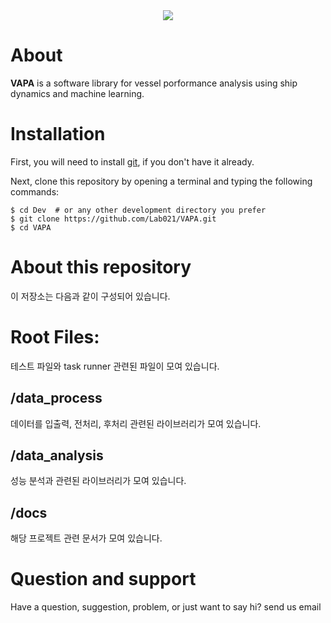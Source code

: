 <div align="center"><img src="http://218.39.195.11:10000/VAPA/logo.png"></div>   

# About
**VAPA** is a software library for vessel porformance analysis using ship 
dynamics and machine learning. 

# Installation
First, you will need to install [git](https://git-scm.com/), if you don't have it already.

Next, clone this repository by opening a terminal and typing the following commands:

    $ cd Dev  # or any other development directory you prefer
    $ git clone https://github.com/Lab021/VAPA.git
    $ cd VAPA

# About this repository
이 저장소는 다음과 같이 구성되어 있습니다.
# Root Files:
테스트 파일와 task runner 관련된 파일이 모여 있습니다.
## /data_process
데이터를 입출력, 전처리, 후처리 관련된 라이브러리가 모여 있습니다. 
## /data_analysis
성능 분석과 관련된 라이브러리가 모여 있습니다.
## /docs
해당 프로젝트 관련 문서가 모여 있습니다.
 

# Question and support
Have a question, suggestion, problem, or just want to say hi? send us email 
